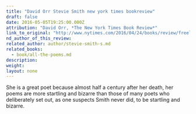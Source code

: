 ```yaml
---
title: "David Orr Stevie Smith new york times bookreview"
draft: false
date: 2016-05-05T19:25:00.000Z
attribution: "David Orr, *The New York Times Book Review*"
link_to_original: "http://www.nytimes.com/2016/04/24/books/review/freely-rhymed-all-the-poems-of-stevie-smith.html"
nd_author_of_this_review:
related_author: author/stevie-smith-s.md
related_books:
  - book/all-the-poems.md
description:
weight:
layout: none
---
```

She is a great poet because almost half a century after her death, her poems are more startling and bizarre than those of many poets who deliberately set out, as one suspects Smith never did, to be startling and bizarre.

